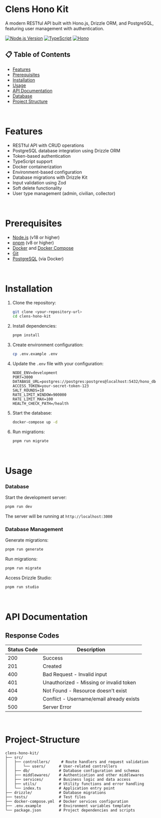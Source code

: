 # Clens Hono Kit

A modern RESTful API built with Hono.js, Drizzle ORM, and PostgreSQL, featuring user management with authentication.

[![Node.js Version](https://img.shields.io/badge/node-%3E%3D%2018.0.0-brightgreen.svg)](https://nodejs.org/)
[![TypeScript](https://img.shields.io/badge/TypeScript-5.x-blue.svg)](https://www.typescriptlang.org/)
[![Hono](https://img.shields.io/badge/Hono-4.x-orange.svg)](https://hono.dev/)

## 📋 Table of Contents

- [Features](#features)
- [Prerequisites](#prerequisites)
- [Installation](#installation)
- [Usage](#usage)
- [API Documentation](#api-documentation)
- [Database](#database)
- [Project Structure](#project-structure)

<br>

# Features

- RESTful API with CRUD operations
- PostgreSQL database integration using Drizzle ORM
- Token-based authentication
- TypeScript support
- Docker containerization
- Environment-based configuration
- Database migrations with Drizzle Kit
- Input validation using Zod
- Soft delete functionality
- User type management (admin, civilian, collector)

<br>

# Prerequisites

- [Node.js](https://nodejs.org/) (v18 or higher)
- [pnpm](https://pnpm.io/) (v8 or higher)
- [Docker](https://www.docker.com/) and [Docker Compose](https://docs.docker.com/compose/)
- [Git](https://git-scm.com/)
- [PostgreSQL](https://www.postgresql.org/) (via Docker)

<br>

# Installation

1. Clone the repository:
   ```bash
   git clone <your-repository-url>
   cd clens-hono-kit
   ```

2. Install dependencies:
   ```bash
   pnpm install
   ```

3. Create environment configuration:
   ```bash
   cp .env.example .env
   ```

4. Update the `.env` file with your configuration:
   ```env
   NODE_ENV=development
   PORT=3000
   DATABASE_URL=postgres://postgres:postgres@localhost:5432/hono_db
   ACCESS_TOKEN=your-secret-token-123
   SALT_ROUNDS=10
   RATE_LIMIT_WINDOW=900000
   RATE_LIMIT_MAX=100
   HEALTH_CHECK_PATH=/health
   ```

5. Start the database:
   ```bash
   docker-compose up -d
   ```

6. Run migrations:
   ```bash
   pnpm run migrate
   ```

<br>

# Usage


### Database

Start the development server:
```bash
pnpm run dev
```
The server will be running at `http://localhost:3000`


### Database Management

Generate migrations:
```bash
pnpm run generate
```

Run migrations:
```bash
pnpm run migrate
```

Access Drizzle Studio:
```bash
pnpm run studio
```

<br>

# API Documentation

## Response Codes

| Status Code | Description |
|-------------|-------------|
| 200 | Success |
| 201 | Created |
| 400 | Bad Request - Invalid input |
| 401 | Unauthorized - Missing or invalid token |
| 404 | Not Found - Resource doesn't exist |
| 409 | Conflict - Username/email already exists |
| 500 | Server Error |

<br>

# Project-Structure

```
clens-hono-kit/
├── src/
│   ├── controllers/     # Route handlers and request validation
│   │   └── users/      # User-related controllers
│   ├── db/             # Database configuration and schemas
│   ├── middlewares/    # Authentication and other middlewares
│   ├── services/       # Business logic and data access
│   ├── utils/          # Utility functions and error handling
│   └── index.ts        # Application entry point
├── drizzle/            # Database migrations
├── tests/              # Test files
├── docker-compose.yml  # Docker services configuration
├── .env.example        # Environment variables template
└── package.json        # Project dependencies and scripts
```